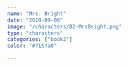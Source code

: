 ```yaml
---
name: "Mrs. Bright"
date: "2020-09-08"
image: "/characters/B2-MrsBright.png"
type: "characters"
categories: ["book2"]
color: "#7157a0"

---
```


